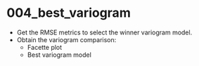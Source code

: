 # 004_best_variogram

- Get the RMSE metrics to select the winner variogram model.
- Obtain the variogram comparison:
	- Facette plot
	- Best variogram model


